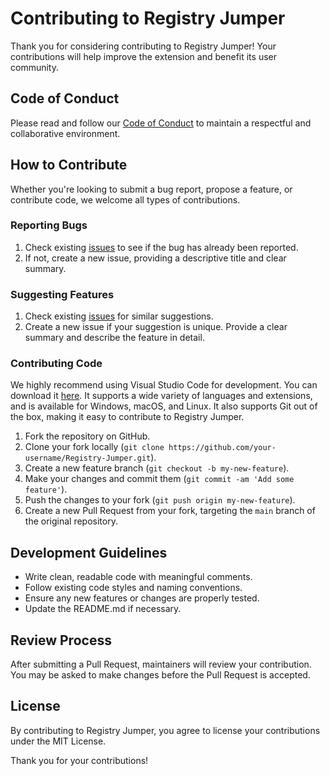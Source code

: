 # Contributing to Registry Jumper

Thank you for considering contributing to Registry Jumper! Your contributions will help improve the extension and benefit its user community.

## Code of Conduct

Please read and follow our [Code of Conduct](CODE_OF_CONDUCT.md) to maintain a respectful and collaborative environment.

## How to Contribute

Whether you're looking to submit a bug report, propose a feature, or contribute code, we welcome all types of contributions.

### Reporting Bugs

1. Check existing [issues](https://github.com/asheroto/Registry-Jumper/issues) to see if the bug has already been reported.
2. If not, create a new issue, providing a descriptive title and clear summary.

### Suggesting Features

1. Check existing [issues](https://github.com/asheroto/Registry-Jumper/issues) for similar suggestions.
2. Create a new issue if your suggestion is unique. Provide a clear summary and describe the feature in detail.

### Contributing Code

We highly recommend using Visual Studio Code for development. You can download it [here](https://code.visualstudio.com/). It supports a wide variety of languages and extensions, and is available for Windows, macOS, and Linux. It also supports Git out of the box, making it easy to contribute to Registry Jumper.

1. Fork the repository on GitHub.
2. Clone your fork locally (`git clone https://github.com/your-username/Registry-Jumper.git`).
3. Create a new feature branch (`git checkout -b my-new-feature`).
4. Make your changes and commit them (`git commit -am 'Add some feature'`).
5. Push the changes to your fork (`git push origin my-new-feature`).
6. Create a new Pull Request from your fork, targeting the `main` branch of the original repository.

## Development Guidelines

-   Write clean, readable code with meaningful comments.
-   Follow existing code styles and naming conventions.
-   Ensure any new features or changes are properly tested.
-   Update the README.md if necessary.

## Review Process

After submitting a Pull Request, maintainers will review your contribution. You may be asked to make changes before the Pull Request is accepted.

## License

By contributing to Registry Jumper, you agree to license your contributions under the MIT License.

Thank you for your contributions!
